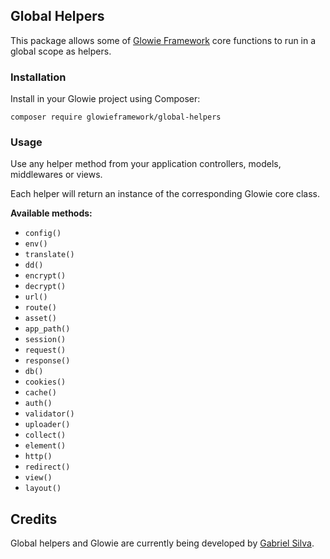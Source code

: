 ## Global Helpers
This package allows some of [Glowie Framework](https://github.com/glowieframework/glowie) core functions to run in a global scope as helpers.

### Installation
Install in your Glowie project using Composer:

```shell
composer require glowieframework/global-helpers
```

### Usage
Use any helper method from your application controllers, models, middlewares or views.

Each helper will return an instance of the corresponding Glowie core class.

**Available methods:**
- `config()`
- `env()`
- `translate()`
- `dd()`
- `encrypt()`
- `decrypt()`
- `url()`
- `route()`
- `asset()`
- `app_path()`
- `session()`
- `request()`
- `response()`
- `db()`
- `cookies()`
- `cache()`
- `auth()`
- `validator()`
- `uploader()`
- `collect()`
- `element()`
- `http()`
- `redirect()`
- `view()`
- `layout()`

## Credits
Global helpers and Glowie are currently being developed by [Gabriel Silva](https://gabrielsilva.dev.br).